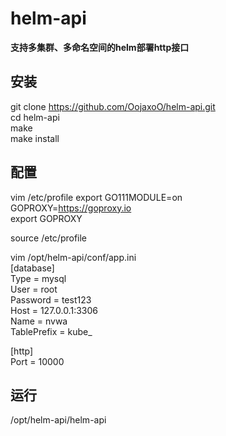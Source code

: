 # helm-api

**支持多集群、多命名空间的helm部署http接口**

## 安装
git clone https://github.com/OojaxoO/helm-api.git  
cd helm-api  
make  
make install  

## 配置
vim /etc/profile
export GO111MODULE=on  
GOPROXY=https://goproxy.io  
export GOPROXY  

source /etc/profile  

vim /opt/helm-api/conf/app.ini  
[database]  
Type = mysql  
User = root  
Password = test123  
Host = 127.0.0.1:3306  
Name = nvwa  
TablePrefix = kube_  
  
[http]  
Port = 10000  

## 运行
/opt/helm-api/helm-api  